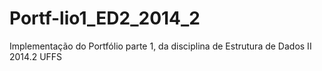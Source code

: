 Portf-lio1_ED2_2014_2
=====================

Implementação do Portfólio parte 1, da disciplina de Estrutura de Dados II 2014.2 UFFS
